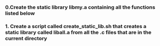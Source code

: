 ### 0.Create the static library libmy.a containing all the functions listed below
### 1. Create a script called create_static_lib.sh that creates a static library called liball.a from all the .c files that are in the current directory
